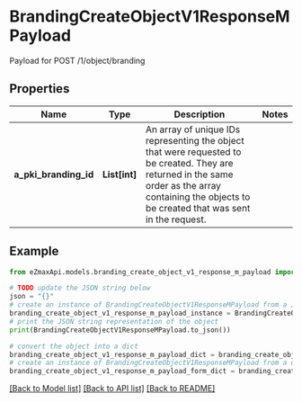 # BrandingCreateObjectV1ResponseMPayload

Payload for POST /1/object/branding

## Properties

Name | Type | Description | Notes
------------ | ------------- | ------------- | -------------
**a_pki_branding_id** | **List[int]** | An array of unique IDs representing the object that were requested to be created.  They are returned in the same order as the array containing the objects to be created that was sent in the request. | 

## Example

```python
from eZmaxApi.models.branding_create_object_v1_response_m_payload import BrandingCreateObjectV1ResponseMPayload

# TODO update the JSON string below
json = "{}"
# create an instance of BrandingCreateObjectV1ResponseMPayload from a JSON string
branding_create_object_v1_response_m_payload_instance = BrandingCreateObjectV1ResponseMPayload.from_json(json)
# print the JSON string representation of the object
print(BrandingCreateObjectV1ResponseMPayload.to_json())

# convert the object into a dict
branding_create_object_v1_response_m_payload_dict = branding_create_object_v1_response_m_payload_instance.to_dict()
# create an instance of BrandingCreateObjectV1ResponseMPayload from a dict
branding_create_object_v1_response_m_payload_form_dict = branding_create_object_v1_response_m_payload.from_dict(branding_create_object_v1_response_m_payload_dict)
```
[[Back to Model list]](../README.md#documentation-for-models) [[Back to API list]](../README.md#documentation-for-api-endpoints) [[Back to README]](../README.md)


